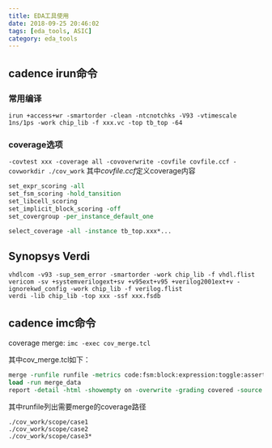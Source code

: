 ```yaml
---
title: EDA工具使用 
date: 2018-09-25 20:46:02
tags: [eda_tools, ASIC]
category: eda_tools
---
```


## cadence irun命令
### 常用编译
`irun +access+wr -smartorder -clean -ntcnotchks -V93 -vtimescale 1ns/1ps -work chip_lib -f xxx.vc -top tb_top -64`

### coverage选项
`-covtest xxx -coverage all -covoverwrite -covfile covfile.ccf -covworkdir ./cov_work`
其中*covfile.ccf*定义coverage内容
```tcl
set_expr_scoring -all
set_fsm_scoring -hold_tansition
set_libcell_scoring
set_implicit_block_scoring -off
set_covergroup -per_instance_default_one

select_coverage -all -instance tb_top.xxx*...
```

<!-- more -->

## Synopsys Verdi
```shell
vhdlcom -v93 -sup_sem_error -smartorder -work chip_lib -f vhdl.flist
vericom -sv +systemverilogext+sv +v95ext+v95 +verilog2001ext+v -ignorekwd_config -work chip_lib -f verilog.flist
verdi -lib chip_lib -top xxx -ssf xxx.fsdb
```

## cadence imc命令
coverage merge:
`imc -exec cov_merge.tcl`

其中cov_merge.tcl如下：
```tcl
merge -runfile runfile -metrics code:fsm:block:expression:toggle:assertion:covergroup -out merge_data -overwrite -message 1 -initial_model union_all
load -run merge_data
report -detail -html -showempty on -overwrite -grading covered -source on -out nc_cov_report
```

其中runfile列出需要merge的coverage路径
```
./cov_work/scope/case1
./cov_work/scope/case2
./cov_work/scope/case3*
```
